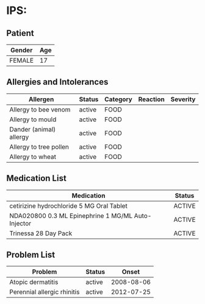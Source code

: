 # IPS:

## Patient

|Gender|Age|
|---|---|
|FEMALE|17|

## Allergies and Intolerances

|Allergen|Status|Category|Reaction|Severity|
|---|---|---|---|---|
|Allergy to bee venom|active|FOOD|||
|Allergy to mould|active|FOOD|||
|Dander (animal) allergy|active|FOOD|||
|Allergy to tree pollen|active|FOOD|||
|Allergy to wheat|active|FOOD|||

## Medication List

|Medication|Status|
|---|---|
|cetirizine hydrochloride 5 MG Oral Tablet|ACTIVE|
|NDA020800 0.3 ML Epinephrine 1 MG/ML Auto-Injector|ACTIVE|
|Trinessa 28 Day Pack|ACTIVE|

## Problem List

|Problem|Status|Onset|
|---|---|---|
|Atopic dermatitis|active|2008-08-06|
|Perennial allergic rhinitis|active|2012-07-25|
